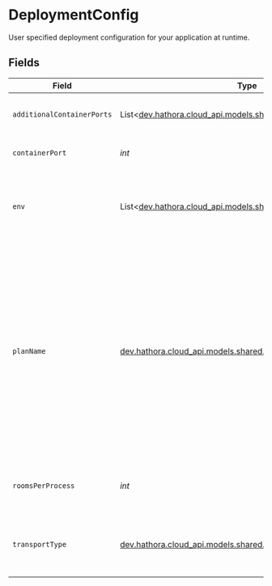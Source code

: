 # DeploymentConfig

User specified deployment configuration for your application at runtime.


## Fields

| Field                                                                                                                                                                                                               | Type                                                                                                                                                                                                                | Required                                                                                                                                                                                                            | Description                                                                                                                                                                                                         | Example                                                                                                                                                                                                             |
| ------------------------------------------------------------------------------------------------------------------------------------------------------------------------------------------------------------------- | ------------------------------------------------------------------------------------------------------------------------------------------------------------------------------------------------------------------- | ------------------------------------------------------------------------------------------------------------------------------------------------------------------------------------------------------------------- | ------------------------------------------------------------------------------------------------------------------------------------------------------------------------------------------------------------------- | ------------------------------------------------------------------------------------------------------------------------------------------------------------------------------------------------------------------- |
| `additionalContainerPorts`                                                                                                                                                                                          | List<[dev.hathora.cloud_api.models.shared.ContainerPort](../../models/shared/ContainerPort.md)>                                                                                                                     | :heavy_minus_sign:                                                                                                                                                                                                  | Additional ports your server listens on.                                                                                                                                                                            |                                                                                                                                                                                                                     |
| `containerPort`                                                                                                                                                                                                     | *int*                                                                                                                                                                                                               | :heavy_check_mark:                                                                                                                                                                                                  | Default port the server listens on.                                                                                                                                                                                 | 4000                                                                                                                                                                                                                |
| `env`                                                                                                                                                                                                               | List<[dev.hathora.cloud_api.models.shared.DeploymentConfigEnv](../../models/shared/DeploymentConfigEnv.md)>                                                                                                         | :heavy_check_mark:                                                                                                                                                                                                  | The environment variable that our process will have access to at runtime.                                                                                                                                           |                                                                                                                                                                                                                     |
| `planName`                                                                                                                                                                                                          | [dev.hathora.cloud_api.models.shared.PlanName](../../models/shared/PlanName.md)                                                                                                                                     | :heavy_check_mark:                                                                                                                                                                                                  | A plan defines how much CPU and memory is required to run an instance of your game server.<br/><br/>`tiny`: shared core, 1gb memory<br/><br/>`small`: 1 core, 2gb memory<br/><br/>`medium`: 2 core, 4gb memory<br/><br/>`large`: 4 core, 8gb memory | tiny                                                                                                                                                                                                                |
| `roomsPerProcess`                                                                                                                                                                                                   | *int*                                                                                                                                                                                                               | :heavy_check_mark:                                                                                                                                                                                                  | Governs how many [rooms](https://hathora.dev/docs/concepts/hathora-entities#room) can be scheduled in a process.                                                                                                    | 3                                                                                                                                                                                                                   |
| `transportType`                                                                                                                                                                                                     | [dev.hathora.cloud_api.models.shared.TransportType](../../models/shared/TransportType.md)                                                                                                                           | :heavy_check_mark:                                                                                                                                                                                                  | Transport type specifies the underlying communication protocol to the exposed port.                                                                                                                                 |                                                                                                                                                                                                                     |